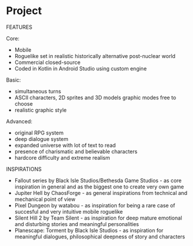 # Project
FEATURES

Core:

- Mobile
- Roguelike set in realistic historically alternative post-nuclear world
- Commercial closed-source
- Coded in Kotlin in Android Studio using custom engine

Basic:

- simultaneous turns
- ASCII characters, 2D sprites and 3D models graphic modes free to choose
- realistic graphic style

Advanced:

- original RPG system
- deep dialogue system
- expanded universe with lot of text to read
- presence of charismatic and believable characters
- hardcore difficulty and extreme realism

INSPIRATIONS

- Fallout series by Black Isle Studios/Bethesda Game Studios - as core inspiration in general and as the biggest one to create very own game
- Jupiter Hell by ChaosForge - as general inspirations from technical and mechanical point of view
- Pixel Dungeon by watabou - as inspiration for being a rare case of succesful and very intuitive mobile roguelike
- Silent Hill 2 by Team Silent - as inspiration for deep mature emotional and disturbing stories and meaningful personalities
- Planescape: Torment by Black Isle Studios - as inspiration for meaningful dialogues, philosophical deepness of story and characters
